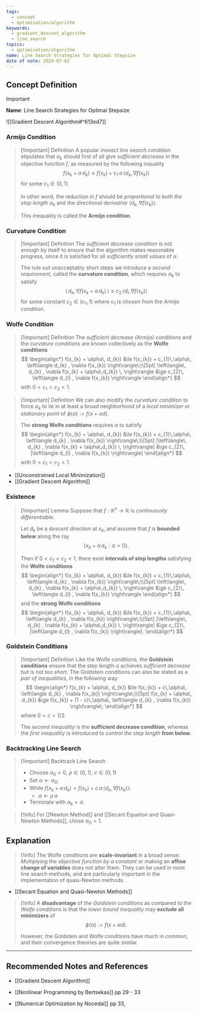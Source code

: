 ```yaml
---
tags:
  - concept
  - optimization/algorithm
keywords:
  - gradient_descent_algorithm
  - line_search
topics:
  - optimization/algorithm
name: Line Search Strategies for Optimal Stepsize
date of note: 2024-07-02
---
```


## Concept Definition

>[!important]
>**Name**: Line Search Strategies for Optimal Stepsize

![[Gradient Descent Algorithm#^613ed7]]


### Armijo Condition

>[!important] Definition
>A popular *inexact line search condition* stipulates that $\alpha_{k}$ should first of all give *sufficient decrease* in the objective function $f$, as measured by the following inquality
>$$
>f(x_{k} + \alpha\, d_{k}) \le f(x_{k}) + c_{1}\,\alpha\, \left\langle d_{k} , \nabla f(x_{k}) \right\rangle
>$$
>for some $c_{1} \in  (0,1).$ 
>
>In other word, the reduction in $f$ should be *proportional to* both *the step length* $\alpha_{k}$ and the *directional derivative* $\left\langle d_{k} , \nabla f(x_{k})  \right\rangle$.
>
>This inequality is called the **Armijo condition**.

### Curvature Condition

>[!important] Definition
>The *sufficient decrease condition* is not enough by itself to ensure that the algorithm makes reasonable progress, since it is satisfied for all *sufficiently small values* of $\alpha$.
>
>The rule out unacceptably short steps we introduce a *second requirement*, called the **curvature condition**, which requires $\alpha_{k}$ to satisfy
>$$
>\left\langle\, d_{k} , \nabla f(x_{k} + \alpha\,d_{k}) \, \right\rangle \ge c_{2}\, \left\langle d_{l} , \nabla f(x_{k})   \right\rangle
>$$
>for some constant $c_{2} \in (c_{1}, 1)$ where $c_{1}$ is chosen from the *Armijo condition*.

### Wolfe Condition

>[!important] Definition
>The *sufficient decrease (Armijo) conditions* and the *curvature conditions* are known collectively as the **Wolfe conditions**
>$$
>\begin{align*}
>f(x_{k} + \alpha\, d_{k}) &\le f(x_{k}) + c_{1}\,\alpha\, \left\langle d_{k} , \nabla f(x_{k}) \right\rangle\;\\[5pt]
>\left\langle\, d_{k} , \nabla f(x_{k} + \alpha\,d_{k}) \, \right\rangle &\ge c_{2}\, \left\langle d_{l} , \nabla f(x_{k})   \right\rangle
>\end{align*}
>$$
>with $0 < c_{1} < c_{2} < 1.$


>[!important] Definition
>We can also modify the *curvature condition* to force $\alpha_{k}$ to lie in at least a broad neighborhood of a *local minimizer* or *stationary point* of $\phi(\alpha) := f(x + \alpha d)$.
>
>The **strong Wolfe conditions** requires $\alpha$ to satisfy
>$$
>\begin{align*}
>f(x_{k} + \alpha\, d_{k}) &\le f(x_{k}) + c_{1}\,\alpha\, \left\langle d_{k} , \nabla f(x_{k}) \right\rangle\;\\[5pt]
>|\left\langle\, d_{k} , \nabla f(x_{k} + \alpha\,d_{k}) \, \right\rangle| &\ge c_{2}\, |\left\langle d_{l} , \nabla f(x_{k})   \right\rangle|
>\end{align*}
>$$
>with $0 < c_{1} < c_{2} < 1.$

- [[Unconstrained Local Minimization]]
- [[Gradient Descent Algorithm]]

### Existence 

>[!important] Lemma
>Suppose that $f:\mathbb{R}^n \to \mathbb{R}$ is *continuously differentiable*. 
>
>Let $d_{k}$ be a *descent direction* at $x_{k}$, and assume that $f$ is **bounded below** along the ray $$\{ x_{k} + \alpha\,d_{k}: \alpha > 0 \}.$$ 
>
>Then if $0 < c_{1} < c_{2} < 1$, there exist **intervals of step lengths** satisfying the **Wolfe conditions** 
>$$
>\begin{align*}
>f(x_{k} + \alpha\, d_{k}) &\le f(x_{k}) + c_{1}\,\alpha\, \left\langle d_{k} , \nabla f(x_{k}) \right\rangle\;\\[5pt]
>\left\langle\, d_{k} , \nabla f(x_{k} + \alpha\,d_{k}) \, \right\rangle &\ge c_{2}\, \left\langle d_{l} , \nabla f(x_{k})   \right\rangle
>\end{align*}
>$$
>and the **strong Wolfe conditions**
>$$
>\begin{align*}
>f(x_{k} + \alpha\, d_{k}) &\le f(x_{k}) + c_{1}\,\alpha\, \left\langle d_{k} , \nabla f(x_{k}) \right\rangle\;\\[5pt]
>|\left\langle\, d_{k} , \nabla f(x_{k} + \alpha\,d_{k}) \, \right\rangle| &\ge c_{2}\, |\left\langle d_{l} , \nabla f(x_{k})   \right\rangle|.
>\end{align*}
>$$

### Goldstein Conditions

>[!important] Definition
>Like the Wolfe conditions, the **Goldstein conditions** ensure that the step length $\alpha$ achieves *sufficient decrease* but is *not too short*. The Goldstein conditions can also be stated as a *pair of inequalities*, in the following way:
>$$
>\begin{align*}
>f(x_{k} + \alpha\, d_{k}) &\le f(x_{k}) + c\,\alpha\, \left\langle d_{k} , \nabla f(x_{k}) \right\rangle\;\\[5pt]
>f(x_{k} + \alpha\, d_{k}) &\ge f(x_{k}) + (1 - c)\,\alpha\, \left\langle d_{k} , \nabla f(x_{k}) \right\rangle\;
>\end{align*}
>$$
>where $0 < c < 1 / 2.$
>
>The *second inequality* is the **sufficient decrease condition**, whereas the *first inequality* is introduced to *control the step length* **from below**.

### Backtracking Line Search

>[!important] Backtrack Line Search
>- Choose $\alpha_{0} >0$, $\rho \in (0,1)$, $c\in (0,1)$
>- Set $\alpha \leftarrow \alpha_{0};$
>- While $f(x_{k} + \alpha\, d_{k}) > f(x_{k}) + c\,\alpha\, \left\langle d_{k} , \nabla f(x_{k}) \right\rangle$:
>	- $\alpha \leftarrow \rho\,\alpha$
>- Terminate with $\alpha_{k} = \alpha.$ 

>[!info]
>For [[Newton Method]] and [[Secant Equation and Quasi-Newton Methods]], chose $\alpha_{0} = 1.$


## Explanation

>[!info]
>The Wolfe conditions are **scale-invariant** in a broad sense: *Multiplying* the *objective function by a constant* or making an **affine change of variables** does not alter them. They can be used in most line search methods, and are particularly important in the implementation of quasi-Newton methods.

- [[Secant Equation and Quasi-Newton Methods]]

>[!info]
>A **disadvantage** of *the Goldstein conditions* as compared to the *Wolfe conditions* is that the *lower bound inequality* may **exclude all minimizers** of $$\phi(\alpha) := f(x + \alpha d).$$ 
>
>However, the Goldstein and Wolfe conditions have much in common, and their convergence theories are quite similar.




-----------
##  Recommended Notes and References

- [[Gradient Descent Algorithm]]



- [[Nonlinear Programming by Bertsekas]] pp 29 - 33
- [[Numerical Optimization by Nocedal]] pp 33, 